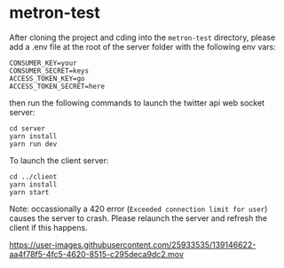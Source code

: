 # metron-test
After cloning the project and cding into the `metron-test` directory, please add a .env file at the root of the server folder with the following env vars:

```
CONSUMER_KEY=your
CONSUMER_SECRET=keys
ACCESS_TOKEN_KEY=go
ACCESS_TOKEN_SECRET=here
```

then run the following commands to launch the twitter api web socket server:
```
cd server
yarn install
yarn run dev
```

To launch the client server:
```
cd ../client
yarn install
yarn start
```

Note: occassionally a 420 error (`Exceeded connection limit for user`) causes the server to crash. Please relaunch the server and refresh the client if this happens.


https://user-images.githubusercontent.com/25933535/139146622-aa4f78f5-4fc5-4620-8515-c295deca9dc2.mov



